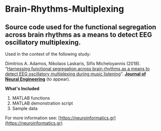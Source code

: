 # Brain-Rhythms-Multiplexing
## Source code used for the functional segregation across brain rhythms as a means to detect EEG oscillatory multiplexing.

Used in the context of the following study:

Dimitrios A. Adamos, Nikolaos Laskaris, Sifis Micheloyannis (2018). “[Harnessing functional segregation across brain rhythms as a means to detect EEG oscillatory multiplexing during music listening](http://iopscience.iop.org/article/10.1088/1741-2552/aaac36)“. [**Journal of Neural Engineering**](http://iopscience.iop.org/journal/1741-2552) (to appear). 

**What's Included**
1. MATLAB functions
2. MATLAB demonstration script 
3. Sample data 

For more information see: [https://neuroinformatics.gr](https://neuroinformatics.gr)
